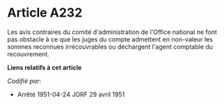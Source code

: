 # Article A232

Les avis contraires du comité d'administration de l'Office national ne font pas obstacle à ce que les juges du compte
admettent en non-valeur les sommes reconnues irrécouvrables ou déchargent l'agent comptable du recouvrement.

**Liens relatifs à cet article**

_Codifié par_:

  - Arrêté 1951-04-24 JORF 29 avril 1951
